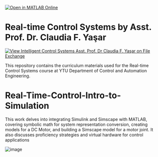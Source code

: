 [![Open in MATLAB Online](https://www.mathworks.com/images/responsive/global/open-in-matlab-online.svg)](https://matlab.mathworks.com/open/github/v1?repo=ClaudiaYasar/IntelligentControl&file=https://github.com/ClaudiaYasar/IntelligentControl/tree/main&line=1)

# Real-time Control Systems by Asst. Prof. Dr. Claudia F. Yaşar
[![View Intelligent Control Systems Asst. Prof. Dr Claudia F. Yaşar on File Exchange](https://www.mathworks.com/matlabcentral/images/matlab-file-exchange.svg)](https://www.mathworks.com/matlabcentral/fileexchange/132303-intelligent-control-systems-asst-prof-dr-claudia-f-yasar)

This repository contains the curriculum materials used for the Real-time Control Systems course at YTU Department of Control and Automation Engineering.

# Real-Time-Control-Intro-to-Simulation
This work delves into integrating Simulink and Simscape with MATLAB, covering symbolic math for system representation conversion, creating models for a DC Motor, and building a Simscape model for a motor joint. It also discusses proficiency strategies and virtual hardware for control applications




![image](https://github.com/ClaudiaYasar/Real-Time-Control-Intro-to-Simulation/assets/132692602/c3dca91e-d07d-4b88-b1d8-43919f52f2be)
